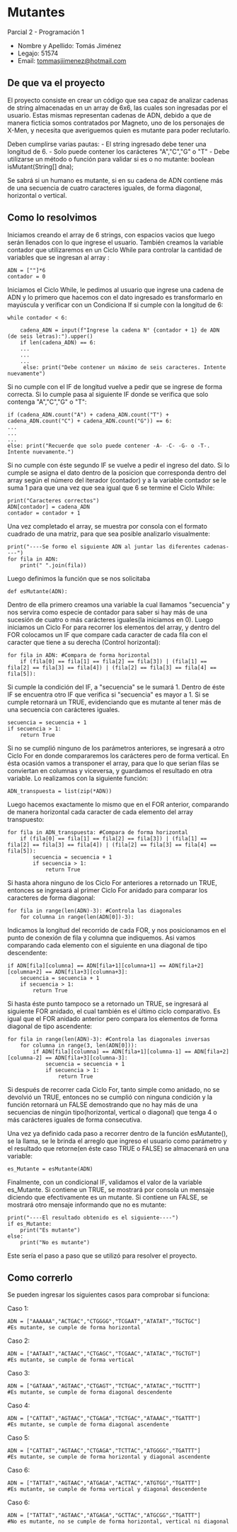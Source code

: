 # Mutantes
Parcial 2 - Programación 1
* Nombre y Apellido: Tomás Jiménez
* Legajo: 51574
* Email: tommasjiimenez@hotmail.com

## De que va el proyecto

 El proyecto consiste en crear un código que sea capaz de analizar cadenas de string almacenadas en un array de 6x6, las cuales son ingresadas por el usuario.
 Estas mismas representan cadenas de ADN, debido a que de manera ficticia somos contratados por Magneto, uno de los personajes de X-Men, y necesita que averiguemos quien es mutante para poder reclutarlo.

 Deben cumplirse varias pautas:
    - El string ingresado debe tener una longitud de 6.
    - Solo puede contener los carácteres "A","C","G" o "T"
    - Debe utilizarse un método o función para validar si es o no mutante:     boolean isMutant(String[] dna);

Se sabrá si un humano es mutante, si en su cadena de ADN contiene más de una secuencia de cuatro caracteres iguales, de forma diagonal, horizontal o vertical.

## Como lo resolvimos

Iniciamos creando el array de 6 strings, con espacios vacios que luego serán llenados con lo que ingrese el usuario. También creamos la variable contador que utilizaremos en un Ciclo While para controlar la cantidad de variables que se ingresan al array :

```
ADN = [""]*6
contador = 0
```

Iniciamos el Ciclo While, le pedimos al usuario que ingrese una cadena de ADN y lo primero que hacemos con el dato ingresado es transformarlo en mayúscula y verificar con un Condiciona If si cumple con la longitud de 6:

```
while contador < 6:
    
    cadena_ADN = input(f"Ingrese la cadena N° {contador + 1} de ADN (de seis letras):").upper()
    if len(cadena_ADN) == 6:
    ...
    ...
    ...
     else: print("Debe contener un máximo de seis caracteres. Intente nuevamente")
```
Si no cumple con el IF de longitud vuelve a pedir que se ingrese de forma correcta. Si lo cumple pasa al siguiente IF donde se verifica que solo contenga "A","C","G" o "T":

```
if (cadena_ADN.count("A") + cadena_ADN.count("T") + cadena_ADN.count("C") + cadena_ADN.count("G")) == 6:
...
...
...
else: print("Recuerde que solo puede contener -A- -C- -G- o -T-. Intente nuevamente.")
```

Si no cumple con éste segundo IF se vuelve a pedir el ingreso del dato. Si lo cumple se asigna el dato dentro de la posicion que corresponda dentro del array según el número del iterador (contador) y a la variable contador se le suma 1 para que una vez que sea igual que 6 se termine el Ciclo While:

```
print("Caracteres correctos")
ADN[contador] = cadena_ADN
contador = contador + 1
```

Una vez completado el array, se muestra por consola con el formato cuadrado de una matriz, para que sea posible analizarlo visualmente:

```
print("----Se formo el siguiente ADN al juntar las diferentes cadenas----")
for fila in ADN:
    print(" ".join(fila))
```

Luego definimos la función que se nos solicitaba

```
def esMutante(ADN):
```

Dentro de ella primero creamos una variable la cual llamamos "secuencia" y nos servira como especie de contador para saber si hay más de una sucesión de cuatro o más carácteres iguales(la iniciamos en 0). Luego iniciamos un Ciclo For para recorrer los elementos del array, y dentro del FOR colocamos un IF que compare cada caracter de cada fila con el caracter que tiene a su derecha (Control horizontal): 

```
for fila in ADN: #Compara de forma horizontal
    if (fila[0] == fila[1] == fila[2] == fila[3]) | (fila[1] == fila[2] == fila[3] == fila[4]) | (fila[2] == fila[3] == fila[4] == fila[5]):
```

Si cumple la condición del IF, a "secuencia" se le sumará 1. Dentro de éste IF se encuentra otro IF que verifica si "secuencia" es mayor a 1. Si se cumple retornará un TRUE, evidenciando que es mutante al tener más de una secuencia con carácteres iguales.

```
secuencia = secuencia + 1
if secuencia > 1:
    return True
```

Si no se cumplió ninguno de los parámetros anteriores, se ingresará a otro Ciclo For en donde compararemos los carácteres pero de forma vertical. En ésta ocasión vamos a transponer el array, para que lo que serian filas se conviertan en columnas y viceversa, y guardamos el resultado en otra variable. Lo realizamos con la siguiente función:

```
ADN_transpuesta = list(zip(*ADN))
```

Luego hacemos exactamente lo mismo que en el FOR anterior, comparando de manera horizontal cada caracter de cada elemento del array transpuesto:

```
for fila in ADN_transpuesta: #Compara de forma horizontal
    if (fila[0] == fila[1] == fila[2] == fila[3]) | (fila[1] == fila[2] == fila[3] == fila[4]) | (fila[2] == fila[3] == fila[4] == fila[5]):
        secuencia = secuencia + 1
        if secuencia > 1:
            return True
```

Si hasta ahora ninguno de los Ciclo For anteriores a retornado un TRUE, entonces se ingresará al primer Ciclo For anidado para comparar los caracteres de forma diagonal:

```
for fila in range(len(ADN)-3): #Controla las diagonales
    for columna in range(len(ADN[0])-3):
```

Indicamos la longitud del recorrido de cada FOR, y nos posicionamos en el punto de conexión de fila y columna que indiquemos. Asi vamos comparando cada elemento con el siguiente en una diagonal de tipo descendente:

```
if ADN[fila][columna] == ADN[fila+1][columna+1] == ADN[fila+2][columna+2] == ADN[fila+3][columna+3]:
    secuencia = secuencia + 1
    if secuencia > 1:
        return True
```

Si hasta éste punto tampoco se a retornado un TRUE, se ingresará al siguiente FOR anidado, el cual también es el último ciclo comparativo. Es igual que el FOR anidado anterior pero compara los elementos de forma diagonal de tipo ascendente:

```
for fila in range(len(ADN)-3): #Controla las diagonales inversas
    for columna in range(3, len(ADN[0])):
        if ADN[fila][columna] == ADN[fila+1][columna-1] == ADN[fila+2][columna-2] == ADN[fila+3][columna-3]:
            secuencia = secuencia + 1
            if secuencia > 1:
                return True
```

Si después de recorrer cada Ciclo For, tanto simple como anidado, no se devolvió un TRUE, entonces no se cumplió con ninguna condición y la función retornará un FALSE demostrando que no hay más de una secuencias de ningún tipo(horizontal, vertical o diagonal) que tenga 4 o más carácteres iguales de forma consecutiva.

Una vez ya definido cada paso a recorrer dentro de la función esMutante(), se la llama, se le brinda el arreglo que ingreso el usuario como parámetro y el resultado que retorne(en éste caso TRUE o FALSE) se almacenará en una variable:

```
es_Mutante = esMutante(ADN)
```

Finalmente, con un condicional IF, validamos el valor de la variable es_Mutante. Si contiene un TRUE, se mostrará por consola un mensaje diciendo que efectivamente es un mutante. Si contiene un FALSE, se mostrará otro mensaje informando que no es mutante:

```
print("----El resultado obtenido es el siguiente----")
if es_Mutante:
    print("Es mutante")
else:
    print("No es mutante")
```

Este sería el paso a paso que se utilizó para resolver el proyecto.

## Como correrlo

Se pueden ingresar los siguientes casos para comprobar si funciona:

Caso 1:
```
ADN = ["AAAAAA","ACTGAC","CTGGGG","TCGAAT","ATATAT","TGCTGC"]
#Es mutante, se cumple de forma horizontal
```
Caso 2:
```
ADN = ["AATAAT","ACTAAC","CTGAGC","TCGAAC","ATATAC","TGCTGT"]
#Es mutante, se cumple de forma vertical
```
Caso 3:
```
ADN = ["GATAAA","AGTAAC","CTGAGT","TCTGAC","ATATAC","TGCTTT"]
#Es mutante, se cumple de forma diagonal descendente
```
Caso 4:
```
ADN = ["CATTAT","AGTAAC","CTGAGA","TCTGAC","ATAAAC","TGATTT"]
#Es mutante, se cumple de forma diagonal ascendente
```
Caso 5:
```
ADN = ["CATTAT","AGTAAC","CTGAGA","TCTTAC","ATGGGG","TGATTT"]
#Es mutante, se cumple de forma horizontal y diagonal ascendente
```
Caso 6:
```
ADN = ["TATTAT","AGTAAC","ATGAGA","ACTTAC","ATGTGG","TGATTT"]
#Es mutante, se cumple de forma vertical y diagonal descendente
```
Caso 6:
```
ADN = ["TATTAT","AGTAAC","ATGAGA","GCTTAC","ATGCGG","TGATTT"]
#No es mutante, no se cumple de forma horizontal, vertical ni diagonal
```